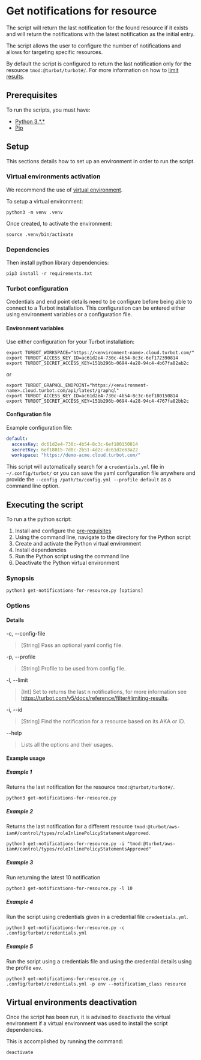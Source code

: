 # Get notifications for resource

The script will return the last notification for the found resource if it exists and will return the
notifications with the latest notification as the initial entry.

The script allows the user to configure the number of notifications and allows for targeting specific resources.

By default the script is configured to return the last notification only for the resource `tmod:@turbot/turbot#/`.
For more information on how to [limit results](https://turbot.com/v5/docs/reference/filter#limiting-results).

## Prerequisites

To run the scripts, you must have:

- [Python 3.\*.*](https://www.python.org/downloads/)
- [Pip](https://pip.pypa.io/en/stable/installing/)

## Setup

This sections details how to set up an environment in order to run the script.

### Virtual environments activation

We recommend the use of [virtual environment](https://docs.python.org/3/library/venv.html).

To setup a virtual environment:

```shell
python3 -m venv .venv
```

Once created, to activate the environment:

```shell
source .venv/bin/activate
```

### Dependencies

Then install python library dependencies:

```shell
pip3 install -r requirements.txt
```

### Turbot configuration

Credentials and end point details need to be configure before being able to connect to a Turbot installation.
This configuration can be entered either using environment variables or a configuration file.

#### Environment variables

Use either configuration for your Turbot installation:

```shell
export TURBOT_WORKSPACE="https://<environment-name>.cloud.turbot.com/"
export TURBOT_ACCESS_KEY_ID=ac61d2e4-730c-4b54-8c3c-6ef172390814
export TURBOT_SECRET_ACCESS_KEY=151b296b-0694-4a28-94c4-4b67fa82ab2c
```

or

```shell
export TURBOT_GRAPHQL_ENDPOINT="https://<environment-name>.cloud.turbot.com/api/latest/graphql"
export TURBOT_ACCESS_KEY_ID=ac61d2e4-730c-4b54-8c3c-6ef180150814
export TURBOT_SECRET_ACCESS_KEY=151b296b-0694-4a28-94c4-4767fa82bb2c
```

#### Configuration file

Example configuration file:

```yaml
default:
  accessKey: dc61d2e4-730c-4b54-8c3c-6ef180150814
  secretKey: 6ef18015-7d0c-2b51-4d2c-dc61d2e63a22
  workspace: "https://demo-acme.cloud.turbot.com/"
```

This script will automatically search for a `credentials.yml` file in `~/.config/turbot/` or you can save the yaml configuration file anywhere and provide the `--config /path/to/config.yml --profile default` as a command line option.

## Executing the script

To run a the python script:

1. Install and configure the [pre-requisites](#pre-requisites)
1. Using the command line, navigate to the directory for the Python script
1. Create and activate the Python virtual environment
1. Install dependencies
1. Run the Python script using the command line
1. Deactivate the Python virtual environment

### Synopsis

```shell
python3 get-notifications-for-resource.py [options]
```

### Options

#### Details

-c, --config-file

> [String] Pass an optional yaml config file.

-p, --profile

> [String] Profile to be used from config file.

-l, --limit

> [Int] Set to returns the last n notifications, for more information see https://turbot.com/v5/docs/reference/filter#limiting-results.

-i, --id

> [String] Find the notification for a resource based on its AKA or ID.

--help

> Lists all the options and their usages.

#### Example usage

##### Example 1

Returns the last notification for the resource `tmod:@turbot/turbot#/`.

```shell
python3 get-notifications-for-resource.py 
```

##### Example 2

Returns the last notification for a different resource 
`tmod:@turbot/aws-iam#/control/types/roleInlinePolicyStatementsApproved`.

```shell
python3 get-notifications-for-resource.py -i "tmod:@turbot/aws-iam#/control/types/roleInlinePolicyStatementsApproved"
```

##### Example 3

Run returning the latest 10 notification

```shell
python3 get-notifications-for-resource.py -l 10
```

##### Example 4

Run the script using credentials given in a credential file `credentials.yml`.

```shell
python3 get-notifications-for-resource.py -c .config/turbot/credentials.yml
```

##### Example 5

Run the script using a credentials file and using the credential details using the profile `env`.

```shell
python3 get-notifications-for-resource.py -c .config/turbot/credentials.yml -p env --notification_class resource
```

## Virtual environments deactivation

Once the script has been run, it is advised to deactivate the virtual environment if a virtual environment was used
to install the script dependencies.

This is accomplished by running the command:

```shell
deactivate
```